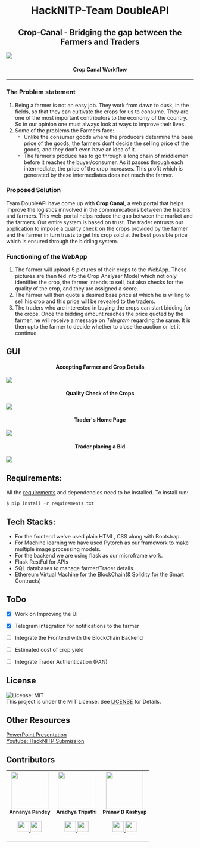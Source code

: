 <h1 align="center"> HackNITP-Team DoubleAPI </h1>

<h2 align="center"> Crop-Canal - Bridging the gap between the Farmers and Traders </h2>

<img src="https://github.com/Aradhya-Tripathi/Crop-Canal/blob/main/Images%20readme/Crop-Canal%20Workflow.png">
<h4 align="center">Crop Canal Workflow</h4>

***

### The Problem statement
1. Being a farmer is not an easy job. They work from dawn to dusk, in the fields, so that they can cultivate the crops for us to consume. They are one of the most important contributors to the economy of the country. So in our opinion one must always look at ways to improve their lives.
2. Some of the problems the Farmers face:
    * Unlike the  consumer goods where the producers determine the base price of the goods, the farmers don’t decide the selling price of the goods, and they don’t even have an idea of it. 
    * The farmer’s produce has to go through a long chain of middlemen before it reaches the buyer/consumer. As it passes through each intermediate, the price of the crop increases. This profit which is generated by these intermediates does not reach the farmer. 


### Proposed Solution
Team DoubleAPI have come up with **Crop Canal**, a web portal that helps improve the logistics innvolved in the communications between the traders and farmers.
This web-portal helps reduce the gap between the market and the farmers. Our entire system is based on trust. The trader entrusts our application to impose a quality check on the crops provided by the farmer and the farmer in turn trusts to get his crop sold at the best possible price which is ensured through the bidding system. 


### Functioning of the WebApp
1. The farmer will upload 5 pictures of their crops to the WebApp. These pictures are then fed into the Crop Analyser Model which not only identifies the crop, the farmer intends to sell, but also checks for the quality of the crop, and they are assigned a score.
2. The farmer will then quote a desired base price at which he is willing to sell his crop and this price will be revealed to the traders.
3. The traders who are interested in buying the crops can start bidding for the crops. Once the bidding amount reaches the price quoted by the farmer, he will receive a message on *Telegram* regarding the same. It is then upto the farmer to decide whether to close the auction or let it continue.



## GUI
<h4 align="center">Accepting Farmer and Crop Details</h4>
<img src="https://github.com/Aradhya-Tripathi/Crop-Canal/blob/main/Images%20readme/Image%20form.png">

<h4 align="center">Quality Check of the Crops</h4>
<img src="https://github.com/Aradhya-Tripathi/Crop-Canal/blob/main/Images%20readme/Farmer%20Crop%20result.png">

<h4 align="center">Trader's Home Page</h4>
<img src="https://github.com/Aradhya-Tripathi/Crop-Canal/blob/main/Images%20readme/Trader%20Page.png">

<h4 align="center">Trader placing a Bid</h4>
<img src="https://github.com/Aradhya-Tripathi/Crop-Canal/blob/main/Images%20readme/Farmer%20Bid.png">

## Requirements:
All the [requirements](requirements.txt) and dependencies need to be installed. 
To install run:
```python
$ pip install -r requirements.txt
```


## Tech Stacks:
* For the frontend we've used plain HTML, CSS along with Bootstrap.
* For Machine learning we have used Pytorch as our framework to make multiple image processing models.
* For the backend we are using flask as our microframe work.
* Flask RestFul for APIs
* SQL databases to manage farmer/Trader details.
* Ethereum Virtual Machine for the BlockChain(& Solidity for the Smart Contracts)

## ToDo 
- [x] Work on Improving the UI
- [x] Telegram integration for notifications to the farmer
- [ ] Integrate the Frontend with the BlockChain Backend
- [ ] Estimated cost of crop yield
- [ ] Integrate Trader Authentication (PAN)


## License 
![License: MIT](https://img.shields.io/badge/License-MIT-red.svg)
<br/>
This project is under the MIT License. See [LICENSE](LICENSE) for Details.

## Other Resources
[PowerPoint Presentation](https://docs.google.com/presentation/d/15hc5mVAGPA01AotWe66vrmZE10-pmAW0txViZmdySoY/edit?usp=sharing)
<br/>
[Youtube: HackNITP Submission](https://www.youtube.com/watch?v=L-p2nHbDoxM)

## Contributors
<table>
  <tr>
    <td align="center"><img src="https://media-exp1.licdn.com/dms/image/C4D03AQFN3BSWAiSSaw/profile-displayphoto-shrink_400_400/0/1603951436531?e=1616630400&v=beta&t=C880q3dEIH1oj1jKqKRiGPctAqshK4xI49heIhzXQTU" width="100px;" height="100px;" alt=""/><br /><sub><b>Annanya Pandey</b></sub></a><br /><p align="center">
      <p align="center">
        <a href="https://www.linkedin.com/in/annanya-pandey-7a9043195/" alt="Linkedin">
          <img src="http://www.iconninja.com/files/863/607/751/network-linkedin-social-connection-circular-circle-media-icon.svg" width = "30">
        </a>
        <a href="https://github.com/Annanya481" alt="Github">
          <img src="http://www.iconninja.com/files/241/825/211/round-collaboration-social-github-code-circle-network-icon.svg" width = "30">
        </a>
      </p>
    </td>
    <td align="center"><img src="https://user-images.githubusercontent.com/70643852/104842811-3e42f100-58ed-11eb-9d0d-7476d7a9de84.png" width="100px;" height="100px;" alt=""/><br /><sub><b>Aradhya Tripathi</b></sub></a><br /><p align="center">
      <p align="center">
        <a href="https://www.linkedin.com/in/aradhya-tripathi-57312a193/" alt="Linkedin">
          <img src="http://www.iconninja.com/files/863/607/751/network-linkedin-social-connection-circular-circle-media-icon.svg" width = "30">
        </a>
        <a href="https://github.com/Aradhya-Tripathi" alt="Github">
          <img src="http://www.iconninja.com/files/241/825/211/round-collaboration-social-github-code-circle-network-icon.svg" width = "30">
        </a>
      </p>
    </td>
    <td align="center"><img src="https://media-exp1.licdn.com/dms/image/C5603AQHb5g33WP2K_Q/profile-displayphoto-shrink_400_400/0/1601352727491?e=1616630400&v=beta&t=Kwe_LOyyDrKCUP89Ub_t-5Wvt7AezSUb84mByKM96qs" width="100px;" height="100px;" alt=""/><br /><sub><b>Pranav B Kashyap</b></sub></a><br /><p align="center">
      <p align="center">
        <a href="https://www.linkedin.com/in/pranav-b-kashyap-1994001b6/" alt="Linkedin">
          <img src="http://www.iconninja.com/files/863/607/751/network-linkedin-social-connection-circular-circle-media-icon.svg" width = "30">
        </a>
        <a href="https://github.com/Pranav1007" alt="Github">
          <img src="http://www.iconninja.com/files/241/825/211/round-collaboration-social-github-code-circle-network-icon.svg" width = "30">
        </a>
      </p>
    </td>
  </tr>
</table>
